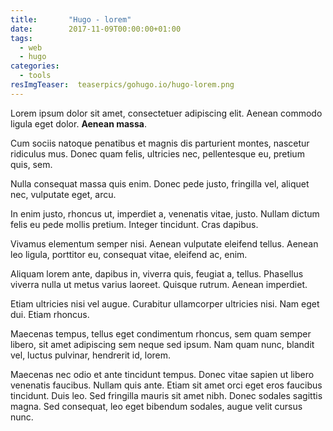 ```yaml
---
title:       "Hugo - lorem"
date:        2017-11-09T00:00:00+01:00
tags:
  - web
  - hugo
categories:
  - tools
resImgTeaser:  teaserpics/gohugo.io/hugo-lorem.png
---
```


Lorem ipsum dolor sit amet, consectetuer adipiscing elit. Aenean
commodo ligula eget dolor. **Aenean massa**.

Cum sociis natoque penatibus et magnis dis parturient montes, nascetur
ridiculus mus. Donec quam felis, ultricies nec, pellentesque eu,
pretium quis, sem.

<!--more-->

Nulla consequat massa quis enim. Donec pede justo, fringilla vel,
aliquet nec, vulputate eget, arcu.

In enim justo, rhoncus ut, imperdiet a, venenatis vitae, justo. Nullam
dictum felis eu pede mollis pretium. Integer tincidunt. Cras dapibus.

Vivamus elementum semper nisi. Aenean vulputate eleifend
tellus. Aenean leo ligula, porttitor eu, consequat vitae, eleifend ac,
enim.

Aliquam lorem ante, dapibus in, viverra quis, feugiat a,
tellus. Phasellus viverra nulla ut metus varius laoreet. Quisque
rutrum. Aenean imperdiet.

Etiam ultricies nisi vel augue. Curabitur ullamcorper ultricies
nisi. Nam eget dui. Etiam rhoncus.

Maecenas tempus, tellus eget condimentum rhoncus, sem quam semper
libero, sit amet adipiscing sem neque sed ipsum. Nam quam nunc,
blandit vel, luctus pulvinar, hendrerit id, lorem.

Maecenas nec odio et ante tincidunt tempus. Donec vitae sapien ut
libero venenatis faucibus. Nullam quis ante. Etiam sit amet orci eget
eros faucibus tincidunt. Duis leo. Sed fringilla mauris sit amet
nibh. Donec sodales sagittis magna. Sed consequat, leo eget bibendum
sodales, augue velit cursus nunc.

